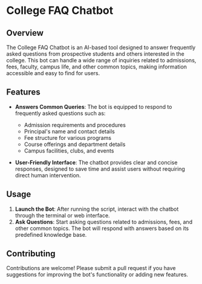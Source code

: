 # College FAQ Chatbot

## Overview

The College FAQ Chatbot is an AI-based tool designed to answer frequently asked questions from prospective students and others interested in the college. This bot can handle a wide range of inquiries related to admissions, fees, faculty, campus life, and other common topics, making information accessible and easy to find for users.

## Features

- **Answers Common Queries**: The bot is equipped to respond to frequently asked questions such as:
  - Admission requirements and procedures
  - Principal's name and contact details
  - Fee structure for various programs
  - Course offerings and department details
  - Campus facilities, clubs, and events
  
- **User-Friendly Interface**: The chatbot provides clear and concise responses, designed to save time and assist users without requiring direct human intervention.



## Usage

1. **Launch the Bot**: After running the script, interact with the chatbot through the terminal or web interface.
2. **Ask Questions**: Start asking questions related to admissions, fees, and other common topics. The bot will respond with answers based on its predefined knowledge base.



## Contributing

Contributions are welcome! Please submit a pull request if you have suggestions for improving the bot's functionality or adding new features.

